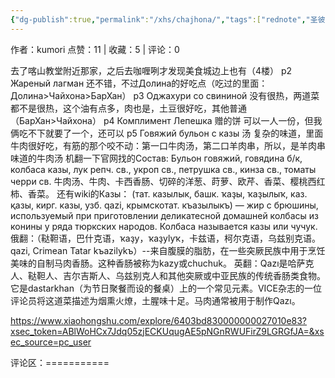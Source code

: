 ```yaml
---
{"dg-publish":true,"permalink":"/xhs/chajhona/","tags":["rednote","圣彼得堡"]}
---
```


作者：kumori
点赞：11   |   收藏：5   |   评论：0

去了喀山教堂附近那家，之后去咖喱咧才发现美食城边上也有（4楼）
p2 Жареный лагман 还不错，不过Долина的好吃点（吃过的里面：Долина>Чайхона>БарХан）
p3 Оджахури со свининой 没有很热，两道菜都不是很热，这个油有点多，肉也是，土豆很好吃，其他普通（БарХан>Чайхона）
p4 Комплимент Лепешка 赠的饼 可以一人一份，但我俩吃不下就要了一个，还可以
p5 Говяжий бульон с казы 汤 复杂的味道，里面牛肉很好吃，有筋的那个咬不动：第一口牛肉汤，第二口羊肉串，所以，是羊肉串味道的牛肉汤
机翻一下官网找的Состав: Бульон говяжий, говядина б/к, колбаса казы, лук репч. св., укроп св., петрушка св., кинза св., томаты черри св. 牛肉汤、牛肉、卡西香肠、切碎的洋葱、莳萝、欧芹、香菜、樱桃西红柿、香菜。
还有wiki的Казы： (тат. казылык, башк. ҡаҙы, ҡаҙылыҡ, каз. қазы, кирг. казы, узб. qazi, крымскотат. къазылыкъ) — жир с брюшины, используемый при приготовлении деликатесной домашней колбасы из конины у ряда тюркских народов. Колбаса называется казы или чучук.
俄翻：（鞑靼语，巴什克语，ҡaҙy，ҡaҙylyҡ，卡兹语，柯尔克语，乌兹别克语。qazi, Crimean Tatar kъazilykъ）--来自腹膜的脂肪，在一些突厥民族中用于烹饪美味的自制马肉香肠。这种香肠被称为kazy或chuchuk。
英翻：Qazı是哈萨克人、鞑靼人、吉尔吉斯人、乌兹别克人和其他突厥或中亚民族的传统香肠类食物。它是dastarkhan（为节日聚餐而设的餐桌）上的一个常见元素。VICE杂志的一位评论员将这道菜描述为烟熏火燎，土腥味十足。马肉通常被用于制作Qazı。

https://www.xiaohongshu.com/explore/6403bd830000000027010e83?xsec_token=ABlWoHCx7Jdq05zjECKUqugAE5pNGnRWUFirZ9LGRGfJA=&xsec_source=pc_user

评论区：===========

